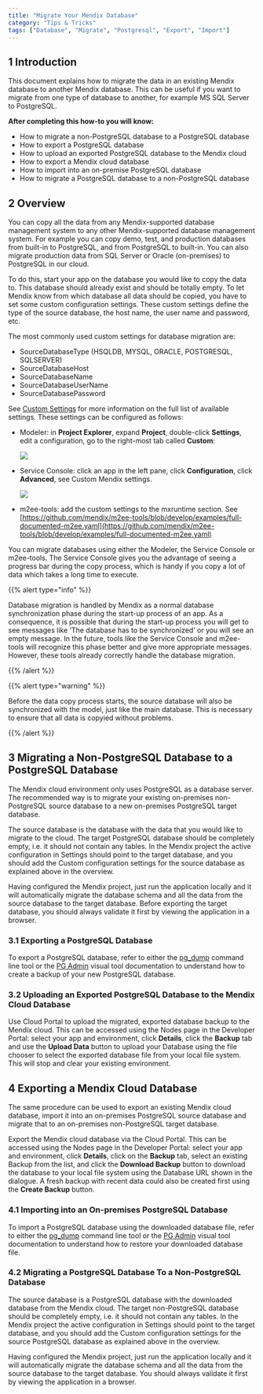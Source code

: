 ```yaml
---
title: "Migrate Your Mendix Database"
category: "Tips & Tricks"
tags: ["Database", "Migrate", "Postgresql", "Export", "Import"]
---
```


## 1 Introduction

This document explains how to migrate the data in an existing Mendix database to another Mendix database. This can be useful if you want to migrate from one type of database to another, for example MS SQL Server to PostgreSQL.

**After completing this how-to you will know:**

*   How to migrate a non-PostgreSQL database to a PostgreSQL database
*   How to export a PostgreSQL database
*   How to upload an exported PostgreSQL database to the Mendix cloud
*   How to export a Mendix cloud database
*   How to import into an on-premise PostgreSQL database
*   How to migrate a PostgreSQL database to a non-PostgreSQL database

## 2 Overview

You can copy all the data from any Mendix-supported database management system to any other Mendix-supported database management system. For example you can copy demo, test, and production databases from built-in to PostgreSQL, and from PostgreSQL to built-in. You can also migrate production data from SQL Server or Oracle (on-premises) to PostgreSQL in our cloud.

To do this, start your app on the database you would like to copy the data to. This database should already exist and should be totally empty. To let Mendix know from which database all data should be copied, you have to set some custom configuration settings. These custom settings define the type of the source database, the host name, the user name and password, etc.

The most commonly used custom settings for database migration are:

*   SourceDatabaseType (HSQLDB, MYSQL, ORACLE, POSTGRESQL, SQLSERVER)
*   SourceDatabaseHost
*   SourceDatabaseName
*   SourceDatabaseUserName
*   SourceDatabasePassword

See [Custom Settings](/refguide/custom-settings) for more information on the full list of available settings. These settings can be configured as follows:

*   Modeler: in **Project Explorer**, expand **Project**, double-click **Settings**, edit a configuration, go to the right-most tab called **Custom**:

	![](attachments/19202917/19398970.png) 

*   Service Console: click an app in the left pane, click **Configuration**, click **Advanced**, see Custom Mendix settings.

	![](attachments/19202917/19398971.png) 

*   m2ee-tools: add the custom settings to the mxruntime section. See [https://github.com/mendix/m2ee-tools/blob/develop/examples/full-documented-m2ee.yaml](https://github.com/mendix/m2ee-tools/blob/develop/examples/full-documented-m2ee.yaml)

You can migrate databases using either the Modeler, the Service Console or m2ee-tools. The Service Console gives you the advantage of seeing a progress bar during the copy process, which is handy if you copy a lot of data which takes a long time to execute.

{{% alert type="info" %}}

Database migration is handled by Mendix as a normal database synchronization phase during the start-up process of an app. As a consequence, it is possible that during the start-up process you will get to see messages like ‘The database has to be synchronized’ or you will see an empty message. In the future, tools like the Service Console and m2ee-tools will recognize this phase better and give more appropriate messages. However, these tools already correctly handle the database migration.

{{% /alert %}}

{{% alert type="warning" %}}

Before the data copy process starts, the source database will also be synchronized with the model, just like the main database. This is necessary to ensure that all data is copyied without problems.

{{% /alert %}}

## 3 Migrating a Non-PostgreSQL Database to a PostgreSQL Database

The Mendix cloud environment only uses PostgreSQL as a database server. The recommended way is to migrate your existing on-premises non-PostgreSQL source database to a new on-premises PostgreSQL target database. 

The source database is the database with the data that you would like to migrate to the cloud. The target PostgreSQL database should be completely empty, i.e. it should not contain any tables. In the Mendix project the active configuration in Settings should point to the target database, and you should add the Custom configuration settings for the source database as explained above in the overview.

Having configured the Mendix project, just run the application locally and it will automatically migrate the database schema and all the data from the source database to the target database. Before exporting the target database, you should always validate it first by viewing the application in a browser. 

### 3.1 Exporting a PostgreSQL Database

To export a PostgreSQL database, refer to either the [pg_dump](https://www.postgresql.org/docs/9.5/static/backup-dump.html) command line tool or the [PG Admin](https://www.pgadmin.org/docs/1.22/backup.html) visual tool documentation to understand how to create a backup of your new PostgreSQL database.

### 3.2 Uploading an Exported PostgreSQL Database to the Mendix Cloud Database

Use Cloud Portal to upload the migrated, exported database backup to the Mendix cloud. This can be accessed using the Nodes page in the Developer Portal: select your app and environment, click **Details**, click the **Backup** tab and use the **Upload Data** button to upload your Database using the file chooser to select the exported database file from your local file system. This will stop and clear your existing environment.

## 4 Exporting a Mendix Cloud Database

The same procedure can be used to export an existing Mendix cloud database, import it into an on-premises PostgreSQL source database and migrate that to an on-premises non-PostgreSQL target database.

Export the Mendix cloud database via the Cloud Portal. This can be accessed using the Nodes page in the Developer Portal: select your app and environment, click **Details**, click on the **Backup** tab, select an existing Backup from the list, and click the **Download Backup** button to download the database to your local file system using the Database URL shown in the dialogue. A fresh backup with recent data could also be created first using the **Create Backup** button.

### 4.1 Importing into an On-premises PostgreSQL Database

To import a PostgreSQL database using the downloaded database file, refer to either the [pg_dump](https://www.postgresql.org/docs/9.5/static/backup-dump.html) command line tool or the [PG Admin](https://www.pgadmin.org/docs/1.22/restore.html) visual tool documentation to understand how to restore your downloaded database file.

### 4.2 Migrating a PostgreSQL Database To a Non-PostgreSQL Database

The source database is a PostgreSQL database with the downloaded database from the Mendix cloud. The target non-PostgreSQL database should be completely empty, i.e. it should not contain any tables. In the Mendix project the active configuration in Settings should point to the target database, and you should add the Custom configuration settings for the source PostgreSQL database as explained above in the overview.

Having configured the Mendix project, just run the application locally and it will automatically migrate the database schema and all the data from the source database to the target database. You should always validate it first by viewing the application in a browser.
